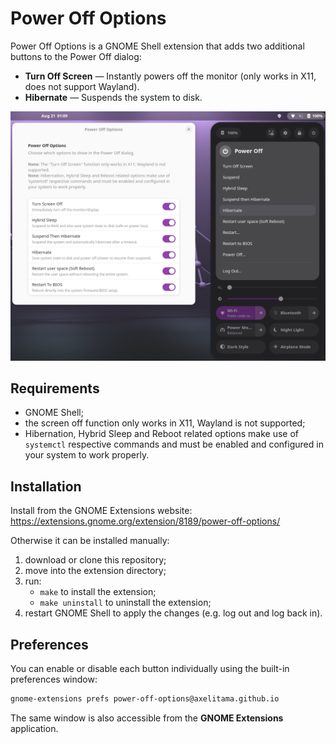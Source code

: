 # Power Off Options

Power Off Options is a GNOME Shell extension that adds two additional buttons to the Power Off dialog:

- **Turn Off Screen** — Instantly powers off the monitor (only works in X11, does not support Wayland).
- **Hibernate** — Suspends the system to disk.


<p align="center">
  <img src="resources/screenshot.png" alt="screenshot"/>
</p>


## Requirements

- GNOME Shell;
- the screen off function only works in X11, Wayland is not supported;
- Hibernation, Hybrid Sleep and Reboot related options make use of `systemctl` respective commands and must be enabled and configured in your system to work properly.

## Installation

Install from the GNOME Extensions website:  
<https://extensions.gnome.org/extension/8189/power-off-options/> 

Otherwise it can be installed manually:
1. download or clone this repository;
2. move into the extension directory;
3. run:
    - `make` to install the extension;
    - `make uninstall` to uninstall the extension;
4. restart GNOME Shell to apply the changes (e.g. log out and log back in).

## Preferences

You can enable or disable each button individually using the built-in preferences window:

```bash
gnome-extensions prefs power-off-options@axelitama.github.io
```

The same window is also accessible from the **GNOME Extensions** application.
